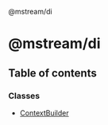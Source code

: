 @mstream/di

# @mstream/di

## Table of contents

### Classes

- [ContextBuilder](src/md/reference/classes/ContextBuilder.md)
